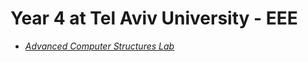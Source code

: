 # Year 4 at Tel Aviv University - EEE

  * [*Advanced Computer Structures Lab*](https://github.com/mxtsai/year4/tree/master/Computer%20Structures%20Lab)
